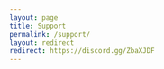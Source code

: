 ```yaml
---
layout: page
title: Support
permalink: /support/
layout: redirect
redirect: https://discord.gg/ZbaXJDF
---
```

